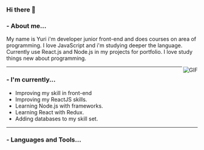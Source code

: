 ### Hi there 👋

### - About me...

My name is Yuri i'm developer junior front-end and does courses on area of programming. I love JavaScript and i'm studying deeper the language. Currently use React.js and Node.js in my projects for portfolio. I love study things new about programming.
 
 <img align="right" alt="GIF" src="https://i.pinimg.com/originals/e4/26/70/e426702edf874b181aced1e2fa5c6cde.gif" />

************

### - I'm currently...

- Improving my skill in front-end
- Improving my ReactJS skills.
- Learning Node.js with frameworks.
- Learning React with Redux.
- Adding databases to my skill set.

************

### - Languages and Tools...
